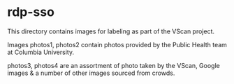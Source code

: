# rdp-sso

This directory contains images for labeling as part of the VScan project. 

Images photos1, photos2 contain photos provided by the Public Health team at Columbia University.

photos3, photos4 are an assortment of photo taken by the VScan, Google images & a number of other images sourced from crowds.
